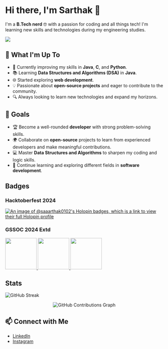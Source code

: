 # Hi there, I'm Sarthak 👋

I'm a **B.Tech nerd** 🤓 with a passion for coding and all things tech! I'm learning new skills and technologies during my engineering studies.

![](https://komarev.com/ghpvc/?username=Saaarthak0102)

## 🚀 What I'm Up To
- 🌱 Currently improving my skills in **Java**, **C**, and **Python**.
- 📚 Learning **Data Structures and Algorithms (DSA)** in **Java**.
- 🌐 Started exploring **web development**.
- 💡 Passionate about **open-source projects** and eager to contribute to the community.
- 🔍 Always looking to learn new technologies and expand my horizons.

## 🎯 Goals
- 🏆 Become a well-rounded **developer** with strong problem-solving skills.                                                                  
- 🌍 Collaborate on **open-source** projects to learn from experienced developers and make meaningful contributions.                    
- 💻 Master **Data Structures and Algorithms** to sharpen my coding and logic skills.
- 🚀 Continue learning and exploring different fields in **software development**.

## Badges
### Hacktoberfest 2024
[![An image of @saaarthak0102's Holopin badges, which is a link to view their full Holopin profile](https://holopin.me/saaarthak0102)](https://holopin.io/@saaarthak0102)

### GSSOC 2024 Extd
<div style='display:flex; align-items:center; gap: 10px;' align='center'><a href="https://gssoc.girlscript.tech/leaderboard">
<img src="https://raw.githubusercontent.com/GSSoC24/Postman-Challenge/main/docs/assets/Postman%20White.png" width="100px" height="100px" />
  <img src="https://raw.githubusercontent.com/GSSoC24/Postman-Challenge/main/docs/assets/1.png" width="100px" height="100px" />
  <img src="https://raw.githubusercontent.com/GSSoC24/Postman-Challenge/main/docs/assets/2.png" width="100px" height="100px" />
</a>
</div>
</details>

## Stats 

![GitHub Streak](https://github-readme-streak-stats.herokuapp.com/?user=Saaarthak0102&theme=radical)

<div align="center">
    <picture>
        <source media="(prefers-color-scheme: dark)" srcset="https://ssr-contributions-svg.vercel.app/_/Saaarthak0102?chart=3dbar&gap=0.6&scale=2&flatten=2&animation=wave&animation_duration=4&animation_delay=0.06&animation_amplitude=24&animation_frequency=0.1&animation_wave_center=0_3&format=svg&weeks=34&theme=native&dark=true">
        <source media="(prefers-color-scheme: light)" srcset="https://ssr-contributions-svg.vercel.app/_/Saaarthak0102?chart=3dbar&gap=0.6&scale=2&flatten=2&animation=wave&animation_duration=4&animation_delay=0.06&animation_amplitude=24&animation_frequency=0.1&animation_wave_center=0_3&format=svg&weeks=34&theme=native">
        <img alt="GitHub Contributions Graph" src="https://ssr-contributions-svg.vercel.app/_/Saaarthak0102?chart=3dbar&flatten=1&weeks=34&animation=wave&format=svg&gap=0.6&animation_frequency=0.2&animation_amplitude=20&theme=pink">
    </picture>
</div>

## 📫 Connect with Me
- [LinkedIn](https://www.linkedin.com/in/sarthak-sabharwal-b39575320/)
- [Instagram](https://www.instagram.com/saaarthak.01/)
